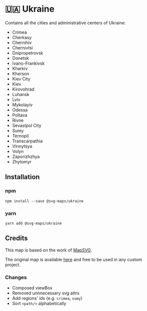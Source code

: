 # 🇺🇦 Ukraine

Contains all the cities and administrative centers of Ukraine:
* Crimea
* Cherkasy
* Chernihiv
* Chernivtsi
* Dnipropetrovsk
* Donetsk
* Ivano-Frankivsk
* Kharkiv
* Kherson
* Kiev City
* Kiev
* Kirovohrad
* Luhansk
* Lviv
* Mykolayiv
* Odessa
* Poltava
* Rivne
* Sevastpol City
* Sumy
* Ternopil
* Transcarpathia
* Vinnytsya
* Volyn
* Zaporizhzhya
* Zhytomyr

## Installation

### npm

`npm install --save @svg-maps/ukraine`

### yarn

`yarn add @svg-maps/ukraine`

## Credits

This map is based on the work of [MapSVG](https://mapsvg.com).

The original map is available [here](https://mapsvg.com/maps/ukraine) and free to be used in any custom project.

### Changes

* Composed viewBox
* Removed unnnecessary svg attrs
* Add regions' ids (e.g. `crimea`, `sumy`)
* Sort `<path/>` alphabetically